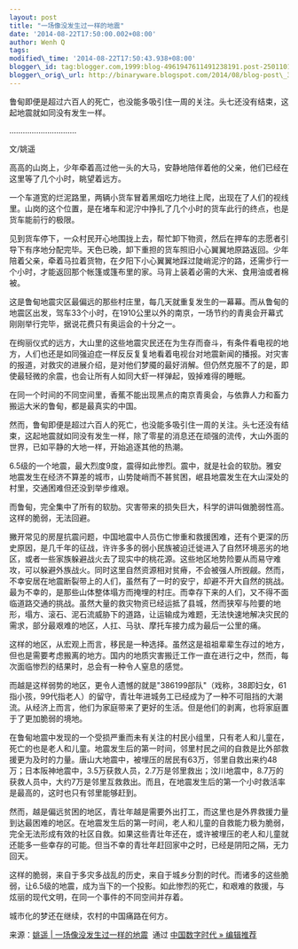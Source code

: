 ```yaml
--- 
layout: post 
title: "一场像没发生过一样的地震" 
date: '2014-08-22T17:50:00.002+08:00' 
author: Wenh Q
tags:
modified\_time: '2014-08-22T17:50:43.938+08:00' 
blogger\_id: tag:blogger.com,1999:blog-4961947611491238191.post-2501101284917987912
blogger\_orig\_url: http://binaryware.blogspot.com/2014/08/blog-post\_31.html
---
```

鲁甸即便是超过六百人的死亡，也没能多吸引住一周的关注。头七还没有结束，这起地震就如同没有发生一样。

…………………………



文/姚遥

高高的山岗上，少年牵着高过他一头的大马，安静地陪伴着他的父亲，他们已经在这里等了几个小时，眺望着远方。



一个车道宽的烂泥路里，两辆小货车冒着黑烟吃力地往上爬，出现在了人们的视线里。山岗的这个位置，是在堵车和泥泞中挣扎了几个小时的货车此行的终点，也是货车能前行的极限。



见到货车停下，一众村民开心地围拢上去，帮忙卸下物资，然后在押车的志愿者引导下有序地分配完毕。天色已晚，卸下重担的货车照旧小心翼翼地原路返回。少年陪着父亲，牵着马拉着货物，在夕阳下小心翼翼地踩过陡峭泥泞的路，还需步行一个小时，才能返回那个帐篷或篷布里的家。马背上装着必需的大米、食用油或者棉被。



这是鲁甸地震灾区最偏远的那些村庄里，每几天就重复发生的一幕幕。而从鲁甸的地震区出发，驾车33个小时，在1910公里以外的南京，一场节约的青奥会开幕式刚刚举行完毕，据说花费只有奥运会的十分之一。



在绚丽仪式的远方，大山里的这些地震灾民还在为生存而奋斗，有条件看电视的地方，人们也还是如同强迫症一样反反复复地看着电视台对地震新闻的播报。对灾害的报道，对救灾的进展介绍，是对他们梦魇的最好消解。但仍然克服不了的是，即使最轻微的余震，也会让所有人如同大虾一样弹起，毁掉难得的睡眠。



在同一个时间的不同空间里，香蕉不能出现黑点的南京青奥会，与依靠人力和畜力搬运大米的鲁甸，都是最真实的中国。



然而，鲁甸即便是超过六百人的死亡，也没能多吸引住一周的关注。头七还没有结束，这起地震就如同没有发生一样，除了零星的消息还在顽强的流传，大山外面的世界，已如平静的大地一样，开始追逐其他的热潮。



6.5级的一个地震，最大烈度9度，震得如此惨烈。震中，就是社会的软肋。雅安地震发生在经济不算差的城市，山势陡峭而不甚贫困，岷县地震发生在大山深处的村里，交通困难但还没到举步维艰。

而鲁甸，完全集中了所有的软肋。灾害带来的损失巨大，科学的讲叫做脆弱性高。这样的脆弱，无法回避。



撇开常见的房屋抗震问题，中国地震中人员伤亡惨重和救援困难，还有个更深的历史原因，是几千年的征战，许许多多的弱小民族被迫迁徙进入了自然环境恶劣的地区，或者一些家族躲避战火去了现实中的桃花源。这些地区地势险要从而易守难攻，可以躲避外族战火。同时这里自然资源相对贫瘠，不会被强人所觊觎。然而，不幸安居在地震断裂带上的人们，虽然有了一时的安宁，却避不开大自然的挑战。最为不幸的，是那些山体整体塌方而掩埋的村庄。而幸存下来的人们，又不得不面临道路交通的挑战。虽然大量的救灾物资已经运抵了县城，然而狭窄与险要的地形，塌方、滚石、泥石流威胁下的道路，让运输成为难题，无法快速地解决灾民的需求，部分最艰难的地区，人扛、马驮、摩托车接力成为最后一公里的痛。



这样的地区，从宏观上而言，移民是一种选择。虽然这是祖祖辈辈生存过的地方，但也是需要考虑搬离的地方。国内的地质灾害搬迁工作一直在进行之中，然而，每次面临惨烈的结果时，总会有一种令人窒息的感觉。



而越是这样弱势的地区，更令人遗憾的就是"386199部队"（戏称，38即妇女，61指小孩，99代指老人）的留守，青壮年进城务工已经成为了一种不可阻挡的大潮流。从经济上而言，他们为家庭带来了更好的生活。但是他们的剥离，也将家庭置于了更加脆弱的境地。



在鲁甸地震中发现的一个受损严重而未有关注的村民小组里，只有老人和儿童在，死亡的也是老人和儿童。地震发生后的第一时间，邻里村民之间的自救是比外部救援更为及时的力量。唐山大地震中，被埋压的居民有63万，邻里自救出来约48万；日本阪神地震中，3.5万获救人员，2.7万是邻里救出；汶川地震中，8.7万的获救人员中，大约7万是邻里互救救出。而且，在地震发生后的第一个小时救活率是最高的，这时也只有邻里能够赶到。



然而，越是偏远贫困的地区，青壮年越是需要外出打工，而这里也是外界救援力量到达最困难的地区。在地震发生后的第一时间，老人和儿童的自救能力极为脆弱，完全无法形成有效的社区自救。如果这些青壮年还在，或许被埋压的老人和儿童就还能多一些幸存的可能。但当不幸的青壮年赶回家中之时，已经是阴阳之隔，无力回天。



这样的脆弱，来自于多灾多战乱的历史，来自于城乡分割的时代。而诸多的这些脆弱，让6.5级的地震，成为当下的一个投影。如此惨烈的死亡，和艰难的救援，与炫丽的现代文明，在同一个事件的不同空间并存着。



城市化的梦还在继续，农村的中国痛路在何方。
<div>




</div>

<div>

来源：[姚遥 |
一场像没发生过一样的地震](http://feedproxy.google.com/~r/chinagfwblog/~3/xfihaXLfbgQ/)  通过 [中国数字时代
»
编辑推荐](http://pipes.yahoo.com/pipes/pipe.info?_id=4ebbe79f06d4342d785a0cab9913dc0c)

</div>
